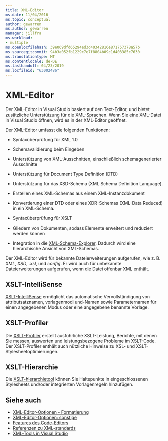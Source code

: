 ```yaml
---
title: XML-Editor
ms.date: 11/04/2016
ms.topic: conceptual
author: gewarren
ms.author: gewarren
manager: jillfra
ms.workload:
- multiple
ms.openlocfilehash: 39e069dfd65294ed3d40342816e871757378a57b
ms.sourcegitcommit: 94b3a052fb1229c7e7f8804b09c1d403385c7630
ms.translationtype: MT
ms.contentlocale: de-DE
ms.lasthandoff: 04/23/2019
ms.locfileid: "63002486"
---
```

# <a name="xml-editor"></a>XML-Editor

Der XML-Editor in Visual Studio basiert auf den Text-Editor, und bietet zusätzliche Unterstützung für die XML-Sprachen. Wenn Sie eine XML-Datei in Visual Studio öffnen, wird es in der XML-Editor geöffnet.

Der XML-Editor umfasst die folgenden Funktionen:

- Syntaxüberprüfung für XML 1.0

- Schemavalidierung beim Eingeben

- Unterstützung von XML-Ausschnitten, einschließlich schemagenerierter Ausschnitte

- Unterstützung für Document Type Definition (DTD)

- Unterstützung für das XSD-Schema (XML Schema Definition Language).

- Erstellen eines XML-Schemas aus einem XML-Instanzdokument

- Konvertierung einer DTD oder eines XDR-Schemas (XML-Data Reduced) in ein XML-Schema.

- Syntaxüberprüfung für XSLT

- Gliedern von Dokumenten, sodass Elemente erweitert und reduziert werden können

- Integration in die [XML-Schema-Explorer](../xml-tools/xml-schema-explorer.md). Dadurch wird eine hierarchische Ansicht von XML-Schemas.

Der XML-Editor wird für bekannte Dateierweiterungen aufgerufen, wie z. B. *XML*, *XSD*, *.xsl*, und *config*. Er wird auch für unbekannte Dateierweiterungen aufgerufen, wenn die Datei offenbar XML enthält.

## <a name="xslt-intellisense"></a>XSLT-IntelliSense

[XSLT-IntelliSense](../xml-tools/xml-editor-intellisense-features.md) ermöglicht das automatische Vervollständigung von attributsatznamen, vorlagenmodi und-Namen sowie Parameternamen für einen angegebenen Modus oder eine angegebene benannte Vorlage.

## <a name="xslt-profiler"></a>XSLT-Profiler

Die [XSLT-Profiler](../xml-tools/xslt-profiler.md) erstellt ausführliche XSLT-Leistung, Berichte, mit denen Sie messen, auswerten und leistungsbezogene Probleme im XSLT-Code. Der XSLT-Profiler enthält auch nützliche Hinweise zu XSL- und XSLT-Stylesheetoptimierungen.

## <a name="xslt-hierarchy"></a>XSLT-Hierarchie

Die [XSLT-hierarchietool](../xml-tools/walkthrough-using-xslt-hierarchy.md) können Sie Haltepunkte in eingeschlossenen Stylesheets und/oder integrierten Vorlagenregeln hinzufügen.

## <a name="see-also"></a>Siehe auch

- [XML-Editor-Optionen - Formatierung](../ide/reference/options-text-editor-xml-formatting.md)
- [XML-Editor-Optionen: sonstige](../ide/reference/options-text-editor-xml-miscellaneous.md)
- [Features des Code-Editors](../ide/writing-code-in-the-code-and-text-editor.md)
- [Referenzen zu XML-standards](https://msdn.microsoft.com/79c78508-c9d0-423a-a00f-672e855de401)
- [XML-Tools in Visual Studio](../xml-tools/xml-tools-in-visual-studio.md)